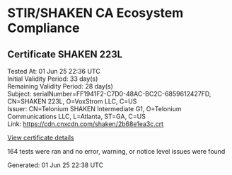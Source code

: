 # STIR/SHAKEN CA Ecosystem Compliance

## Certificate SHAKEN 223L

Tested At: 01 Jun 25 22:36 UTC\
Initial Validity Period: 33 day(s)\
Remaining Validity Period: 28 day(s)\
Subject: serialNumber=FF1941F2-C7D0-48AC-BC2C-6859612427FD, CN=SHAKEN 223L, O=VoxStrom LLC, C=US\
Issuer: CN=Telonium SHAKEN Intermediate G1, O=Telonium Communications LLC, L=Atlanta, ST=GA, C=US\
Link: https://cdn.cnxcdn.com/shaken/2b68e1ea3c.crt

[View certificate details](https://x509.io/?cert=MIIDIzCCAsigAwIBAgIRAN%2Bz7%2F0SVrW%2F1KBMCdPGbbkwCgYIKoZIzj0EAwIwfDELMAkGA1UEBhMCVVMxCzAJBgNVBAgMAkdBMRAwDgYDVQQHDAdBdGxhbnRhMSQwIgYDVQQKDBtUZWxvbml1bSBDb21tdW5pY2F0aW9ucyBMTEMxKDAmBgNVBAMMH1RlbG9uaXVtIFNIQUtFTiBJbnRlcm1lZGlhdGUgRzEwHhcNMjUwNTI3MTcwOTQyWhcNMjUwNjI4MjMwMDAwWjBpMQswCQYDVQQGEwJVUzEVMBMGA1UEChMMVm94U3Ryb20gTExDMRQwEgYDVQQDEwtTSEFLRU4gMjIzTDEtMCsGA1UEBRMkRkYxOTQxRjItQzdEMC00OEFDLUJDMkMtNjg1OTYxMjQyN0ZEMFkwEwYHKoZIzj0CAQYIKoZIzj0DAQcDQgAEAKmyI7jgQfNi0vtLPD1Ow2rT071%2FGn3NI6qfUGUGAZgVmuBvHkSR5b1yQbxrCXELC8JWiycgFvABUtbp3EdoAaOCATwwggE4MA4GA1UdDwEB%2FwQEAwIHgDAMBgNVHRMBAf8EAjAAMB0GA1UdDgQWBBTBnnDpRc5qbVlGeXeYJffYCMNMtjAfBgNVHSMEGDAWgBSqJLv%2FFHVAeS2Hb%2BgNQXfKu82IsDAXBgNVHSAEEDAOMAwGCmCGSAGG%2FwkBAQQwgaYGA1UdHwSBnjCBmzCBmKA6oDiGNmh0dHBzOi8vYXV0aGVudGljYXRlLWFwaS5pY29uZWN0aXYuY29tL2Rvd25sb2FkL3YxL2NybKJapFgwVjEUMBIGA1UEBxMLQnJpZGdld2F0ZXIxCzAJBgNVBAgTAk5KMRMwEQYDVQQDEwpTVEktUEEgQ1JMMQswCQYDVQQGEwJVUzEPMA0GA1UEChMGU1RJLVBBMBYGCCsGAQUFBwEaBAowCKAGFgQyMjNMMAoGCCqGSM49BAMCA0kAMEYCIQC2iLqKJG9nkBUELjLTWwwPYh81XIbrleKyZf5ys4xDogIhAMA6rPKPLNF%2BCUPoiSkMtbQDQSzPq2gKxK3N6s6GaXv6)

164 tests were ran and no error, warning, or notice level issues were found


Generated: 01 Jun 25 22:38 UTC